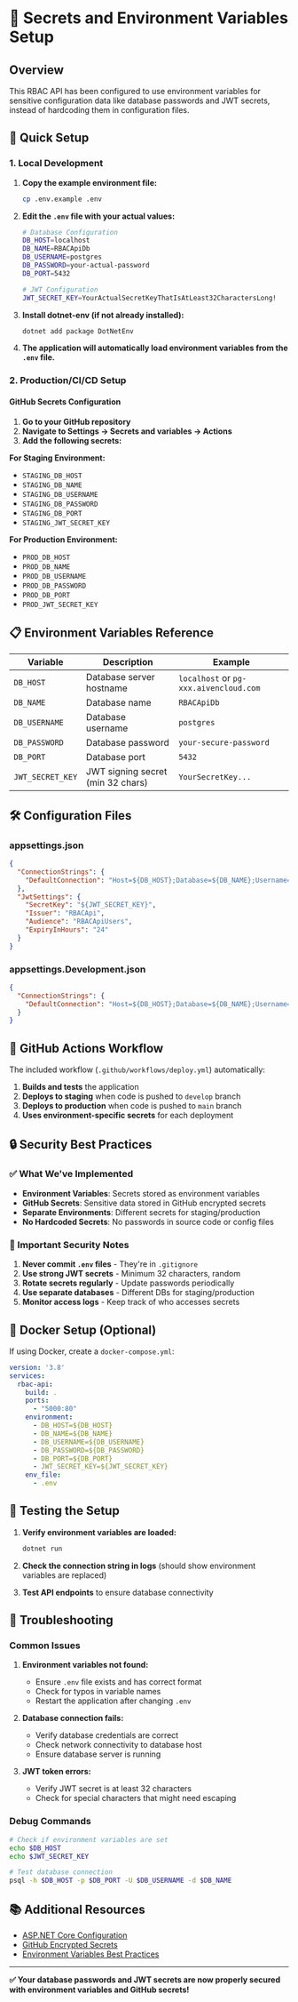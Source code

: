 # 🔐 Secrets and Environment Variables Setup

## Overview

This RBAC API has been configured to use environment variables for sensitive configuration data like database passwords and JWT secrets, instead of hardcoding them in configuration files.

## 🚀 Quick Setup

### 1. Local Development

1. **Copy the example environment file:**
   ```bash
   cp .env.example .env
   ```

2. **Edit the `.env` file with your actual values:**
   ```bash
   # Database Configuration
   DB_HOST=localhost
   DB_NAME=RBACApiDb
   DB_USERNAME=postgres
   DB_PASSWORD=your-actual-password
   DB_PORT=5432

   # JWT Configuration
   JWT_SECRET_KEY=YourActualSecretKeyThatIsAtLeast32CharactersLong!
   ```

3. **Install dotnet-env (if not already installed):**
   ```bash
   dotnet add package DotNetEnv
   ```

4. **The application will automatically load environment variables from the `.env` file.**

### 2. Production/CI/CD Setup

#### GitHub Secrets Configuration

1. **Go to your GitHub repository**
2. **Navigate to Settings → Secrets and variables → Actions**
3. **Add the following secrets:**

**For Staging Environment:**
- `STAGING_DB_HOST`
- `STAGING_DB_NAME` 
- `STAGING_DB_USERNAME`
- `STAGING_DB_PASSWORD`
- `STAGING_DB_PORT`
- `STAGING_JWT_SECRET_KEY`

**For Production Environment:**
- `PROD_DB_HOST`
- `PROD_DB_NAME`
- `PROD_DB_USERNAME` 
- `PROD_DB_PASSWORD`
- `PROD_DB_PORT`
- `PROD_JWT_SECRET_KEY`

## 📋 Environment Variables Reference

| Variable | Description | Example |
|----------|-------------|---------|
| `DB_HOST` | Database server hostname | `localhost` or `pg-xxx.aivencloud.com` |
| `DB_NAME` | Database name | `RBACApiDb` |
| `DB_USERNAME` | Database username | `postgres` |
| `DB_PASSWORD` | Database password | `your-secure-password` |
| `DB_PORT` | Database port | `5432` |
| `JWT_SECRET_KEY` | JWT signing secret (min 32 chars) | `YourSecretKey...` |

## 🛠️ Configuration Files

### appsettings.json

```json
{
  "ConnectionStrings": {
    "DefaultConnection": "Host=${DB_HOST};Database=${DB_NAME};Username=${DB_USERNAME};Password=${DB_PASSWORD};Port=${DB_PORT}"
  },
  "JwtSettings": {
    "SecretKey": "${JWT_SECRET_KEY}",
    "Issuer": "RBACApi",
    "Audience": "RBACApiUsers",
    "ExpiryInHours": "24"
  }
}
```

### appsettings.Development.json

```json
{
  "ConnectionStrings": {
    "DefaultConnection": "Host=${DB_HOST};Database=${DB_NAME};Username=${DB_USERNAME};Password=${DB_PASSWORD};Port=${DB_PORT}"
  }
}
```

## 🔄 GitHub Actions Workflow

The included workflow (`.github/workflows/deploy.yml`) automatically:

1. **Builds and tests** the application
2. **Deploys to staging** when code is pushed to `develop` branch
3. **Deploys to production** when code is pushed to `main` branch
4. **Uses environment-specific secrets** for each deployment

## 🔒 Security Best Practices

### ✅ What We've Implemented

- **Environment Variables**: Secrets stored as environment variables
- **GitHub Secrets**: Sensitive data stored in GitHub encrypted secrets
- **Separate Environments**: Different secrets for staging/production
- **No Hardcoded Secrets**: No passwords in source code or config files

### 🚨 Important Security Notes

1. **Never commit `.env` files** - They're in `.gitignore`
2. **Use strong JWT secrets** - Minimum 32 characters, random
3. **Rotate secrets regularly** - Update passwords periodically
4. **Use separate databases** - Different DBs for staging/production
5. **Monitor access logs** - Keep track of who accesses secrets

## 🐳 Docker Setup (Optional)

If using Docker, create a `docker-compose.yml`:

```yaml
version: '3.8'
services:
  rbac-api:
    build: .
    ports:
      - "5000:80"
    environment:
      - DB_HOST=${DB_HOST}
      - DB_NAME=${DB_NAME}
      - DB_USERNAME=${DB_USERNAME}
      - DB_PASSWORD=${DB_PASSWORD}
      - DB_PORT=${DB_PORT}
      - JWT_SECRET_KEY=${JWT_SECRET_KEY}
    env_file:
      - .env
```

## 🧪 Testing the Setup

1. **Verify environment variables are loaded:**
   ```bash
   dotnet run
   ```

2. **Check the connection string in logs** (should show environment variables are replaced)

3. **Test API endpoints** to ensure database connectivity

## 🚨 Troubleshooting

### Common Issues

1. **Environment variables not found:**
   - Ensure `.env` file exists and has correct format
   - Check for typos in variable names
   - Restart the application after changing `.env`

2. **Database connection fails:**
   - Verify database credentials are correct
   - Check network connectivity to database host
   - Ensure database server is running

3. **JWT token errors:**
   - Verify JWT secret is at least 32 characters
   - Check for special characters that might need escaping

### Debug Commands

```bash
# Check if environment variables are set
echo $DB_HOST
echo $JWT_SECRET_KEY

# Test database connection
psql -h $DB_HOST -p $DB_PORT -U $DB_USERNAME -d $DB_NAME
```

## 📚 Additional Resources

- [ASP.NET Core Configuration](https://docs.microsoft.com/en-us/aspnet/core/fundamentals/configuration/)
- [GitHub Encrypted Secrets](https://docs.github.com/en/actions/security-guides/encrypted-secrets)
- [Environment Variables Best Practices](https://12factor.net/config)

---

**✅ Your database passwords and JWT secrets are now properly secured with environment variables and GitHub secrets!**